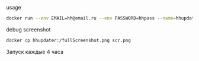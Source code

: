 usage
```bash
docker run --env EMAIL=hh@email.ru --env PASSWORD=hhpass --name=hhupdater steamvis/hh_updater

```

debug screenshot
```bash
docker cp hhupdater:/fullScreenshot.png scr.png
```

Запуск каждые 4 часа
